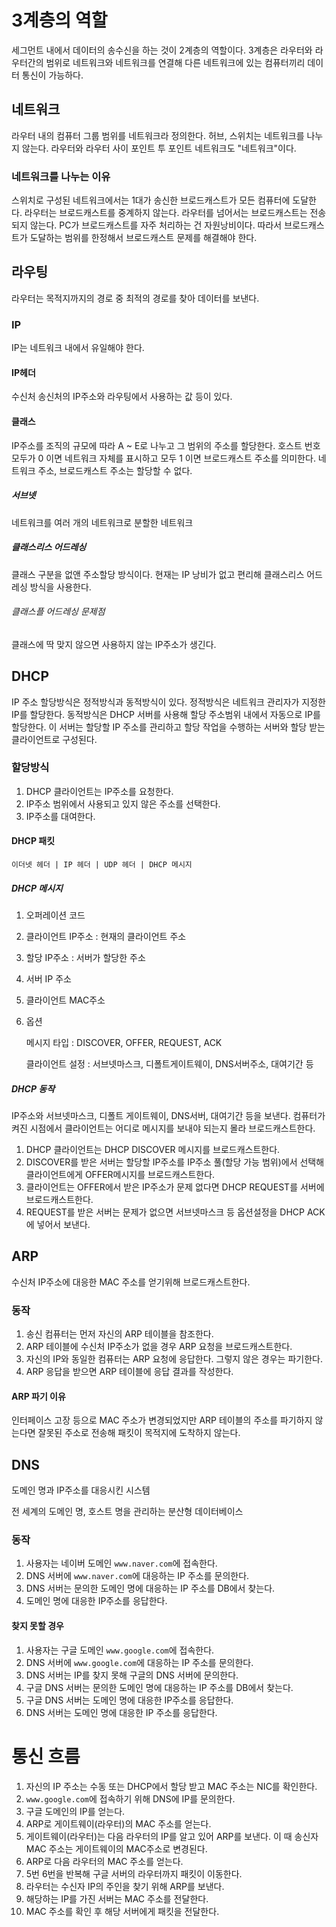 # 3계층의 역할

세그먼트 내에서 데이터의 송수신을 하는 것이 2계층의 역할이다. 3계층은 라우터와 라우터간의 범위로 네트워크와 네트워크를 연결해 다른 네트워크에 있는 컴퓨터끼리 데이터 통신이 가능하다.

## 네트워크

라우터 내의 컴퓨터 그룹 범위를 네트워크라 정의한다. 허브, 스위치는 네트워크를 나누지 않는다. 라우터와 라우터 사이 포인트 투 포인트 네트워크도 "네트워크"이다.

### 네트워크를 나누는 이유

스위치로 구성된 네트워크에서는 1대가 송신한 브로드캐스트가 모든 컴퓨터에 도달한다. 라우터는 브로드캐스트를 중계하지 않는다. 라우터를 넘어서는 브로드캐스트는 전송되지 않는다.
PC가 브로드캐스트를 자주 처리하는 건 자원낭비이다. 따라서 브로드캐스트가 도달하는 범위를 한정해서 브로드캐스트 문제를 해결해야 한다.

## 라우팅

라우터는 목적지까지의 경로 중 최적의 경로를 찾아 데이터를 보낸다.

### IP

IP는 네트워크 내에서 유일해야 한다.

#### IP헤더

수신처 송신처의 IP주소와 라우팅에서 사용하는 값 등이 있다.

#### 클래스

IP주소를 조직의 규모에 따라 A ~ E로 나누고 그 범위의 주소를 할당한다. 호스트 번호 모두가 0 이면 네트워크 자체를 표시하고 모두 1 이면 브로드캐스트 주소를 의미한다. 네트워크 주소, 브로드캐스트 주소는 할당할 수 없다.

##### 서브넷

네트워크를 여러 개의 네트워크로 분할한 네트워크

##### 클래스리스 어드레싱

클래스 구분을 없앤 주소할당 방식이다. 현재는 IP 낭비가 없고 편리해 클래스리스 어드레싱 방식을 사용한다.

###### 클래스플 어드레싱 문제점

클래스에 딱 맞지 않으면 사용하지 않는 IP주소가 생긴다.

## DHCP

IP 주소 할당방식은 정적방식과 동적방식이 있다. 정적방식은 네트워크 관리자가 지정한 IP를 할당한다. 동적방식은 DHCP 서버를 사용해 할당 주소범위 내에서 자동으로 IP를 할당한다. 이 서버는 할당할 IP 주소를 관리하고 할당 작업을 수행하는 서버와 할당 받는 클라이언트로 구성된다.

### 할당방식

1. DHCP 클라이언트는 IP주소를 요청한다.
2. IP주소 범위에서 사용되고 있지 않은 주소를 선택한다.
3. IP주소를 대여한다.

#### DHCP 패킷

`이더넷 헤더 | IP 헤더 | UDP 헤더 | DHCP 메시지`

##### DHCP 메시지

1. 오퍼레이션 코드
2. 클라이언트 IP주소 : 현재의 클라이언트 주소

3. 할당 IP주소 : 서버가 할당한 주소
4. 서버 IP 주소
5. 클라이언트 MAC주소
6. 옵션

   메시지 타입 : DISCOVER, OFFER, REQUEST, ACK

   클라이언트 설정 : 서브넷마스크, 디폴트게이트웨이, DNS서버주소, 대여기간 등

##### DHCP 동작

IP주소와 서브넷마스크, 디폴트 게이트웨이, DNS서버, 대여기간 등을 보낸다.
컴퓨터가 켜진 시점에서 클라이언트는 어디로 메시지를 보내야 되는지 몰라 브로드캐스트한다.

1. DHCP 클라이언트는 DHCP DISCOVER 메시지를 브로드캐스트한다.
2. DISCOVER를 받은 서버는 할당할 IP주소를 IP주소 풀(할당 가능 범위)에서 선택해 클라이언트에게 OFFER메시지를 브로드캐스트한다.
3. 클라이언트는 OFFER에서 받은 IP주소가 문제 없다면 DHCP REQUEST를 서버에 브로드캐스트한다.
4. REQUEST를 받은 서버는 문제가 없으면 서브넷마스크 등 옵션설정을 DHCP ACK에 넣어서 보낸다.

## ARP

수신처 IP주소에 대응한 MAC 주소를 얻기위해 브로드캐스트한다.

### 동작

1. 송신 컴퓨터는 먼저 자신의 ARP 테이블을 참조한다.
2. ARP 테이블에 수신처 IP주소가 없을 경우 ARP 요청을 브로드캐스트한다.
3. 자신의 IP와 동일한 컴퓨터는 ARP 요청에 응답한다. 그렇지 않은 경우는 파기한다.
4. ARP 응답을 받으면 ARP 테이블에 응답 결과를 작성한다.

#### ARP 파기 이유

인터페이스 고장 등으로 MAC 주소가 변경되었지만 ARP 테이블의 주소를 파기하지 않는다면 잘못된 주소로 전송해 패킷이 목적지에 도착하지 않는다.

## DNS

도메인 명과 IP주소를 대응시킨 시스템

전 세계의 도메인 명, 호스트 명을 관리하는 분산형 데이터베이스

### 동작

1. 사용자는 네이버 도메인 `www.naver.com`에 접속한다.
2. DNS 서버에 `www.naver.com`에 대응하는 IP 주소를 문의한다.
3. DNS 서버는 문의한 도메인 명에 대응하는 IP 주소를 DB에서 찾는다.
4. 도메인 명에 대응한 IP주소를 응답한다.

#### 찾지 못할 경우

1. 사용자는 구글 도메인 `www.google.com`에 접속한다.
2. DNS 서버에 `www.google.com`에 대응하는 IP 주소를 문의한다.
3. DNS 서버는 IP를 찾지 못해 구글의 DNS 서버에 문의한다.
4. 구글 DNS 서버는 문의한 도메인 명에 대응하는 IP 주소를 DB에서 찾는다.
5. 구글 DNS 서버는 도메인 명에 대응한 IP주소를 응답한다.
6. DNS 서버는 도메인 명에 대응한 IP 주소를 응답한다.

# 통신 흐름

1. 자신의 IP 주소는 수동 또는 DHCP에서 할당 받고 MAC 주소는 NIC를 확인한다.
2. `www.google.com`에 접속하기 위해 DNS에 IP를 문의한다.
3. 구글 도메인의 IP를 얻는다.
4. ARP로 게이트웨이(라우터)의 MAC 주소를 얻는다.
5. 게이트웨이(라우터)는 다음 라우터의 IP를 알고 있어 ARP를 보낸다. 이 때 송신자 MAC 주소는 게이트웨이의 MAC주소로 변경된다.
6. ARP로 다음 라우터의 MAC 주소를 얻는다.
7. 5번 6번을 반복해 구글 서버의 라우터까지 패킷이 이동한다.
8. 라우터는 수신자 IP의 주인을 찾기 위해 ARP를 보낸다.
9. 해당하는 IP를 가진 서버는 MAC 주소를 전달한다.
10. MAC 주소를 확인 후 해당 서버에게 패킷을 전달한다.
